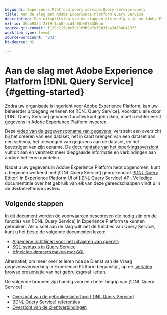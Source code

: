 ```yaml
---
keywords: Experience Platform;query-service;Query-service;query
title: Aan de slag met Adobe Experience Platform Query Service
description: Een uitsplitsing van de stappen die nodig zijn om Adobe Experience Platform Query Service volledig te gebruiken
exl-id: 36ab9354-23f9-4cb8-bcd4-00fe076386ab
source-git-commit: f129c215ebc5dc169b9a7ef9b3faa3463ab413f3
workflow-type: tm+mt
source-wordcount: '243'
ht-degree: 0%

---
```


# Aan de slag met Adobe Experience Platform [!DNL Query Service] {#getting-started}

Zodra uw organisatie is ingericht voor Adobe Experience Platform, kan uw beheerder u toegang verlenen tot [!DNL Query Service]. Voordat u alle door [!DNL Query Service] geboden functies kunt gebruiken, moet u echter eerst gegevens in Adobe Experience Platform invoeren.

Deze [&#x200B; video van de gegevensopname van gegevens &#x200B;](https://experienceleague.adobe.com/docs/platform-learn/tutorials/data-ingestion/create-datasets-and-ingest-data.html?lang=nl-NL) verstrekt een overzicht bij het creëren van een dataset, het in kaart brengen van een dataset aan een schema, het toevoegen van gegevens aan de dataset, en het bevestigen van zijn opname. De [&#x200B; documentatie van het inperkingsoverzicht &#x200B;](../../ingestion/home.md) vult dit aan en verstrekt meer diepgaande informatie en verbindingen aan andere het leren middelen.

Nadat u uw gegevens in Adobe Experience Platform hebt opgenomen, kunt u beginnen werkend met [!DNL Query Service] gebruikend of [[!DNL Query Editor]  in Experience Platform UI &#x200B;](../ui/user-guide.md) of [[!DNL Query Service]  API &#x200B;](../api/getting-started.md). Volledige documentatie over het gebruik van elk van deze gereedschappen vindt u in de desbetreffende secties.

## Volgende stappen

In dit document worden de voorwaarden beschreven die nodig zijn om de functies van [!DNL Query Service] in Experience Platform te kunnen gebruiken. Als u snel aan de slag wilt met de functies van Query Service, kunt u het beste de volgende documenten lezen:

- [Algemene richtlijnen voor het uitvoeren van query&#39;s](../best-practices/writing-queries.md)
- [SQL-syntaxis in Query Service](../sql/syntax.md)
- [Afgeleide datasets maken met SQL](../data-distiller/derived-datasets/create-derived-datasets-with-sql.md)

Alternatief, om meer over te leren hoe de Dienst van de Vraag gegevensverwerking in Experience Platform begunstigt, op de [&#x200B; verlaten browse presentatie van het gebruiksgeval &#x200B;](../use-cases/abandoned-browse.md#video-example) letten.

De volgende bronnen zijn handig voor een beter begrip van [!DNL Query Service] :

- [Overzicht van de gebruikersinterface [!DNL Query Service]](../ui/overview.md)
- [[!DNL Query Service] referenties](../ui/credentials.md)
- [Overzicht van de clientverbindingen](../clients/overview.md)
